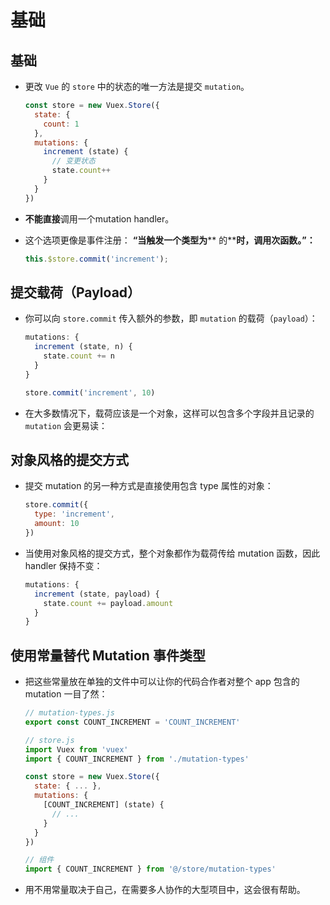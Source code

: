 # 基础

## 基础

  - 更改 `Vue` 的 `store` 中的状态的唯一方法是提交 `mutation`。

    ```javascript
    const store = new Vuex.Store({
      state: {
        count: 1
      },
      mutations: {
        increment (state) {
          // 变更状态
          state.count++
        }
      }
    })
    ```

  - **不能直接**调用一个mutation handler。

  - 这个选项更像是事件注册： **“当触发一个类型为**\*\*  的\*\*​**时，调用次函数。”：**

    ```javascript
    this.$store.commit('increment');
    ```

## 提交载荷（Payload）

  - 你可以向 `store.commit` 传入额外的参数，即 `mutation` 的载荷（`payload`）：

    ```javascript
    mutations: {
      increment (state, n) {
        state.count += n
      }
    }
    ```

    ```javascript
    store.commit('increment', 10)
    ```

  - 在大多数情况下，载荷应该是一个对象，这样可以包含多个字段并且记录的 `mutation` 会更易读：

## 对象风格的提交方式

  - 提交 mutation 的另一种方式是直接使用包含 type 属性的对象：

    ```javascript
    store.commit({
      type: 'increment',
      amount: 10
    })
    ```

  - 当使用对象风格的提交方式，整个对象都作为载荷传给 mutation 函数，因此 handler 保持不变：

    ```javascript
    mutations: {
      increment (state, payload) {
        state.count += payload.amount
      }
    }
    ```

## 使用常量替代 Mutation 事件类型

  - 把这些常量放在单独的文件中可以让你的代码合作者对整个 app 包含的 mutation 一目了然：

    ```javascript
    // mutation-types.js
    export const COUNT_INCREMENT = 'COUNT_INCREMENT'
    ```

    ```javascript
    // store.js
    import Vuex from 'vuex'
    import { COUNT_INCREMENT } from './mutation-types'

    const store = new Vuex.Store({
      state: { ... },
      mutations: {
        [COUNT_INCREMENT] (state) {
          // ...
        }
      }
    })
    ```

    ```javascript
    // 组件
    import { COUNT_INCREMENT } from '@/store/mutation-types'
    ```

  - 用不用常量取决于自己，在需要多人协作的大型项目中，这会很有帮助。
